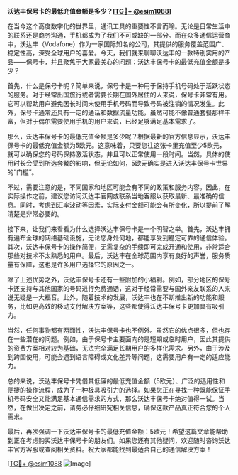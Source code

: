 **沃达丰保号卡的最低充值金额是多少？[[TG💪+ @esim1088](https://t.me/s/esim1088)]**

在当今这个高度数字化的世界里，通讯工具的重要性不言而喻。无论是日常生活中的联系还是商务沟通，手机都成为了我们不可或缺的一部分。而在众多通信运营商中，沃达丰（Vodafone）作为一家国际知名的公司，其提供的服务覆盖范围广、稳定性高，深受全球用户的喜爱。今天，我们就来聊聊沃达丰的一款特别实用的产品——保号卡，并且聚焦于大家最关心的问题：沃达丰保号卡的最低充值金额是多少？

首先，什么是保号卡呢？简单来说，保号卡是一种用于保持手机号码处于活跃状态的服务。对于经常出国旅行或者需要长期在国外居住的人来说，保号卡非常有用。它可以帮助用户避免因长时间未使用手机号码而导致号码被注销的情况发生。此外，保号卡通常还具有一定的通话和数据流量功能，虽然可能不像普通套餐那样丰富，但对于偶尔需要使用手机的用户来说，已经足够满足基本需求了。

那么，沃达丰保号卡的最低充值金额是多少呢？根据最新的官方信息显示，沃达丰保号卡的最低充值金额为5欧元。这意味着，只要您往这张卡里充值至少5欧元，就可以确保您的号码保持激活状态，并且可以正常使用一段时间。当然，具体的使用时长会受到所选套餐的影响，但无论如何，5欧元确实是进入沃达丰保号卡世界的“门槛”。

不过，需要注意的是，不同国家和地区可能会有不同的政策和服务内容。因此，在实际操作之前，建议您访问沃达丰官网或联系当地客服以获取最新、最准确的信息。同时，考虑到汇率波动等因素，实际支付金额可能会有所变化，所以提前了解清楚是非常必要的。

接下来，让我们来看看为什么选择沃达丰保号卡是一个明智之举。首先，沃达丰拥有遍布全球的网络基础设施，无论您身处何地，都能享受到稳定可靠的通信体验。其次，沃达丰保号卡的操作简便，无需复杂的手续即可完成开通和使用，非常适合那些对技术不太熟悉的用户。最后，沃达丰在全球范围内享有良好的声誉，服务质量有保障，这也是许多用户选择它的原因之一。

除了上述优势之外，沃达丰保号卡还有一些附加的小福利。例如，部分地区的保号卡还支持与其他国家的号码进行免费通话，这对于经常需要与国外亲友联系的人来说无疑是一大福音。此外，随着技术的发展，沃达丰也在不断推出新的功能和服务，比如更高效的移动支付解决方案等，这些都使得沃达丰保号卡更加具有吸引力。

当然，任何事物都有两面性，沃达丰保号卡也不例外。虽然它的优点很多，但也存在一些潜在的问题。例如，由于保号卡主要面向的是短期或临时用户，因此其提供的资费方案相对较为基础，无法完全满足长期用户的多样化需求。另外，由于涉及到跨国使用，可能会遇到语言障碍或文化差异等问题，这需要用户有一定的适应能力。

总的来说，沃达丰保号卡凭借其低廉的最低充值金额（5欧元）、广泛的适用性和便捷的操作流程，成为了一种极具吸引力的选择。如果您正在寻找一种既能保证手机号码安全又能满足基本通信需求的方式，那么沃达丰保号卡绝对值得一试。当然，在做出决定之前，请务必仔细研究相关信息，确保这款产品真正符合您的个人需求。

最后，再次强调一下沃达丰保号卡的最低充值金额：5欧元！希望这篇文章能帮助到正在考虑购买沃达丰保号卡的朋友们。如果您还有其他疑问，欢迎随时咨询沃达丰官方客服或查阅相关资料。祝大家都能找到最适合自己的通信解决方案！

[[TG💪+ @esim1088](https://t.me/s/esim1088) ![Image](https://i.postimg.cc/4NQfJmqS/Snipaste-2025-05-13-00-14-12.png)]